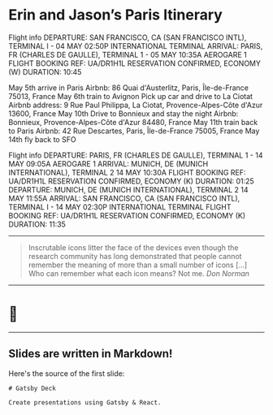 # Erin and Jason’s Paris Itinerary 

Flight info
DEPARTURE: SAN FRANCISCO, CA (SAN FRANCISCO INTL), TERMINAL I - 04 MAY 02:50P
           INTERNATIONAL TERMINAL
ARRIVAL:   PARIS, FR (CHARLES DE GAULLE), TERMINAL 1 -          05 MAY 10:35A
           AEROGARE 1
           FLIGHT BOOKING REF: UA/DR1H1L
           RESERVATION CONFIRMED, ECONOMY (W)                 DURATION: 10:45


May 5th arrive in Paris
Airbnb: 86 Quai d'Austerlitz, Paris, Île-de-France 75013, France
May 6th train to Avignon
Pick up car and drive to La Ciotat
Airbnb address: 9 Rue Paul Philippa, La Ciotat, Provence-Alpes-Côte d'Azur 13600, France
May 10th Drive to Bonnieux and stay the night
Airbnb: Bonnieux, Provence-Alpes-Côte d'Azur 84480, France
May 11th train back to Paris
Airbnb: 42 Rue Descartes, Paris, Île-de-France 75005, France
May 14th fly back to SFO

Flight info
DEPARTURE: PARIS, FR (CHARLES DE GAULLE), TERMINAL 1 -          14 MAY 09:05A
           AEROGARE 1
ARRIVAL:   MUNICH, DE (MUNICH INTERNATIONAL), TERMINAL 2        14 MAY 10:30A
           FLIGHT BOOKING REF: UA/DR1H1L
           RESERVATION CONFIRMED, ECONOMY (K)                 DURATION: 01:25
DEPARTURE: MUNICH, DE (MUNICH INTERNATIONAL), TERMINAL 2        14 MAY 11:55A
ARRIVAL:   SAN FRANCISCO, CA (SAN FRANCISCO INTL), TERMINAL I - 14 MAY 02:30P
           INTERNATIONAL TERMINAL
           FLIGHT BOOKING REF: UA/DR1H1L
           RESERVATION CONFIRMED, ECONOMY (K)                 DURATION: 11:35

---

> Inscrutable icons litter the face of the devices even though the research
> community has long demonstrated that people cannot remember the meaning of
> more than a small number of icons […] Who can remember what each icon
> means? Not me.
> <cite>Don Norman</cite>

---

# 🤫

---

## Slides are written in Markdown!

Here's the source of the first slide:

    # Gatsby Deck

    Create presentations using Gatsby & React.
